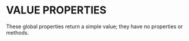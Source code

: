 # VALUE PROPERTIES

These global properties return a simple value; they have no properties or methods.

